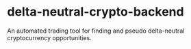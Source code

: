 # delta-neutral-crypto-backend
An automated trading tool for finding and pseudo delta-neutral cryptocurrency opportunities.

